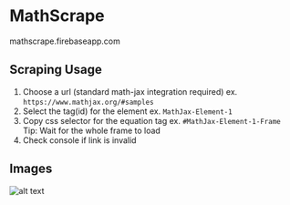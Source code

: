 # MathScrape

mathscrape.firebaseapp.com

## Scraping Usage 
1) Choose a url (standard math-jax integration required) ex. `https://www.mathjax.org/#samples`
2) Select the tag(id) for the element ex. `MathJax-Element-1`
3) Copy css selector for the equation tag ex. `#MathJax-Element-1-Frame` Tip: Wait for the whole frame to load 
4) Check console if link is invalid

## Images 
![alt text](https://i.ibb.co/4stJ9C1/Screenshot-20190326-103504-Chrome.jpg)
